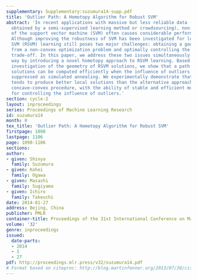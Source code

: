 ```yaml
---
supplementary: Supplementary:suzumura14-supp.pdf
title: 'Outlier Path: A Homotopy Algorithm for Robust SVM'
abstract: 'In recent applications with massive but less reliable data (e.g., labels
  obtained by a semi-supervised learning method or crowdsourcing), non-robustness
  of the support vector machine (SVM) often causes considerable performance deterioration.
  Although improving the robustness of SVM has been investigated for long time, robust
  SVM (RSVM) learning still poses two major challenges: obtaining a good (local) solution
  from a non-convex optimization problem and optimally controlling the robustness-efficiency
  trade-off. In this paper, we address these two issues simultaneously in an integrated
  way by introducing a novel homotopy approach to RSVM learning. Based on theoretical
  investigation of the geometry of RSVM solutions, we show that a path of local RSVM
  solutions can be computed efficiently when the influence of outliers is gradually
  suppressed as simulated annealing. We experimentally demonstrate that our algorithm
  tends to produce better local solutions than the alternative approach based on the
  concave-convex procedure, with the ability of stable and efficient model selection
  for controlling the influence of outliers.'
section: cycle-2
layout: inproceedings
series: Proceedings of Machine Learning Research
id: suzumura14
month: 0
tex_title: 'Outlier Path: A Homotopy Algorithm for Robust SVM'
firstpage: 1098
lastpage: 1106
page: 1098-1106
sections: 
author:
- given: Shinya
  family: Suzumura
- given: Kohei
  family: Ogawa
- given: Masashi
  family: Sugiyama
- given: Ichiro
  family: Takeuchi
date: 2014-01-27
address: Bejing, China
publisher: PMLR
container-title: Proceedings of the 31st International Conference on Machine Learning
volume: '32'
genre: inproceedings
issued:
  date-parts:
  - 2014
  - 1
  - 27
pdf: http://proceedings.mlr.press/v32/suzumura14.pdf
# Format based on citeproc: http://blog.martinfenner.org/2013/07/30/citeproc-yaml-for-bibliographies/
---
```

